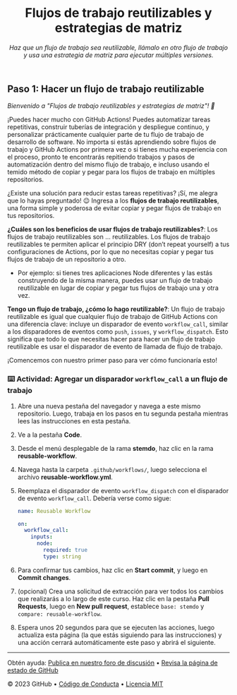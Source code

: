 <header>

<!--
  <<< Notas del autor: Encabezado del curso >>>
  Lee <https://skills.github.com/quickstart> para obtener más información sobre cómo construir cursos usando esta plantilla.
  Incluye una imagen de 1280×640, el nombre del curso en minúsculas con una descripción concisa en énfasis.
  En la configuración de tu repositorio: habilita el repositorio de plantillas, agrega tu imagen social de 1280×640, elimina automáticamente las ramas principales.
  Junto a "Acerca de", agrega descripción y etiquetas; deshabilita las versiones, paquetes y entornos.
  Agrega tu licencia de código abierto, GitHub utiliza la licencia MIT.
-->

# Flujos de trabajo reutilizables y estrategias de matriz

_Haz que un flujo de trabajo sea reutilizable, llámalo en otro flujo de trabajo y usa una estrategia de matriz para ejecutar múltiples versiones._

</header>

<!--
  <<< Notas del autor: Paso 1 >>>
  Elige 3-5 pasos para tu curso.
  ¡El primer paso siempre es el más difícil, así que elige algo fácil!
  Enlaza a docs.github.com para más explicaciones.
  ¡Anima a los usuarios a abrir nuevas pestañas para los pasos!
-->

## Paso 1: Hacer un flujo de trabajo reutilizable

_Bienvenido a "Flujos de trabajo reutilizables y estrategias de matriz"! :wave:_

¡Puedes hacer mucho con GitHub Actions! Puedes automatizar tareas repetitivas, construir tuberías de integración y despliegue continuo, y personalizar prácticamente cualquier parte de tu flujo de trabajo de desarrollo de software. No importa si estás aprendiendo sobre flujos de trabajo y GitHub Actions por primera vez o si tienes mucha experiencia con el proceso, pronto te encontrarás repitiendo trabajos y pasos de automatización dentro del mismo flujo de trabajo, e incluso usando el temido método de copiar y pegar para los flujos de trabajo en múltiples repositorios.

¿Existe una solución para reducir estas tareas repetitivas? ¡Sí, me alegra que lo hayas preguntado! :wink: Ingresa a los **flujos de trabajo reutilizables**, una forma simple y poderosa de evitar copiar y pegar flujos de trabajo en tus repositorios.

**¿Cuáles son los beneficios de usar flujos de trabajo reutilizables?**: Los flujos de trabajo reutilizables son ... reutilizables. Los flujos de trabajo reutilizables te permiten aplicar el principio DRY (don’t repeat yourself) a tus configuraciones de Actions, por lo que no necesitas copiar y pegar tus flujos de trabajo de un repositorio a otro.

- Por ejemplo: si tienes tres aplicaciones Node diferentes y las estás construyendo de la misma manera, puedes usar un flujo de trabajo reutilizable en lugar de copiar y pegar tus flujos de trabajo una y otra vez.

**Tengo un flujo de trabajo, ¿cómo lo hago reutilizable?**: Un flujo de trabajo reutilizable es igual que cualquier flujo de trabajo de GitHub Actions con una diferencia clave: incluye un disparador de evento `workflow_call`, similar a los disparadores de eventos como `push`, `issues`, y `workflow_dispatch`. Esto significa que todo lo que necesitas hacer para hacer un flujo de trabajo reutilizable es usar el disparador de evento de llamada de flujo de trabajo.

¡Comencemos con nuestro primer paso para ver cómo funcionaría esto!

### :keyboard: Actividad: Agregar un disparador `workflow_call` a un flujo de trabajo

1. Abre una nueva pestaña del navegador y navega a este mismo repositorio. Luego, trabaja en los pasos en tu segunda pestaña mientras lees las instrucciones en esta pestaña.
1. Ve a la pestaña **Code**.
1. Desde el menú desplegable de la rama **stemdo**, haz clic en la rama **reusable-workflow**.
1. Navega hasta la carpeta `.github/workflows/`, luego selecciona el archivo **reusable-workflow.yml**.
1. Reemplaza el disparador de evento `workflow_dispatch` con el disparador de evento `workflow_call`. Debería verse como sigue:


   ```yaml
   name: Reusable Workflow

   on:
     workflow_call:
       inputs:
         node:
           required: true
           type: string
   ```

1. Para confirmar tus cambios, haz clic en **Start commit**, y luego en **Commit changes**.
1. (opcional) Crea una solicitud de extracción para ver todos los cambios que realizarás a lo largo de este curso. Haz clic en la pestaña **Pull Requests**, luego en **New pull request**, establece `base: stemdo` y `compare: reusable-workflow`.
1. Espera unos 20 segundos para que se ejecuten las acciones, luego actualiza esta página (la que estás siguiendo para las instrucciones) y una acción cerrará automáticamente este paso y abrirá el siguiente.

<footer>

<!--
  <<< Notas del autor: Pie de página >>>
  Agrega un enlace para obtener soporte, página de estado de GitHub, código de conducta, enlace de licencia.
-->

---

Obtén ayuda: [Publica en nuestro foro de discusión](https://github.com/orgs/skills/discussions/categories/test-with-actions) &bull; [Revisa la página de estado de GitHub](https://www.githubstatus.com/)

&copy; 2023 GitHub &bull; [Código de Conducta](https://www.contributor-covenant.org/version/2/1/code_of_conduct/code_of_conduct.md) &bull; [Licencia MIT](https://gh.io/mit)

</footer>
